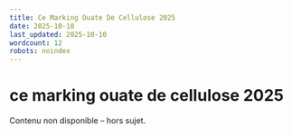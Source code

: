```yaml
---
title: Ce Marking Ouate De Cellulose 2025
date: 2025-10-10
last_updated: 2025-10-10
wordcount: 12
robots: noindex
---
```


# ce marking ouate de cellulose 2025

Contenu non disponible – hors sujet.